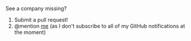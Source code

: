See a company missing?
1. Submit a pull request!
2. @mention [me](https://github.com/lukehefson/) (as I don't subscribe to all of my GitHub notifications at the moment)
